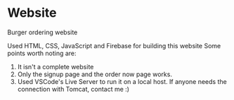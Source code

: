 # Website

Burger ordering website

Used HTML, CSS, JavaScript and Firebase for building this website Some points worth noting are:

1. It isn't a complete website
2. Only the signup page and the order now page works.
3. Used VSCode's Live Server to run it on a local host. If anyone needs the connection with Tomcat, contact me :)
